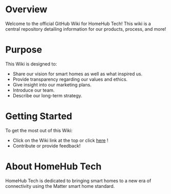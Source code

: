# Overview
Welcome to the official GitHub Wiki for HomeHub Tech! This wiki is a central repository detailing information for our products, process, and more!

# Purpose
This Wiki is designed to:

* Share our vision for smart homes as well as what inspired us.
* Provide transparency regarding our values and ethics.
* Give insight into our marketing plans.
* Introduce our team.
* Describe our long-term strategy.

# Getting Started
To get the most out of this Wiki:

* Click on the Wiki link at the top or click [here](https://github.com/HomeHubTech/.github/wiki) !
* Contribute or provide feedback!

# About HomeHub Tech

HomeHub Tech is dedicated to bringing smart homes to a new era of connectivity using the Matter smart home standard. 
